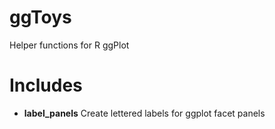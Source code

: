 # ggToys
Helper functions for R ggPlot

# Includes
+ **label_panels** Create lettered labels for ggplot facet panels